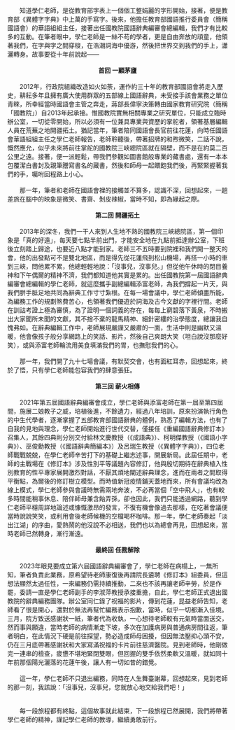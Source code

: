 <!--誌一場字裡行間的嬉遊記--!>

　　知道學仁老師，是從教育部字表上一個個工整娟麗的字形開始，接著，便是教育部《異體字字典》中上萬的手寫字。後來，他擔任教育部國語推行委員會（簡稱國語會）的華語組組主任，接著出任國教院國語辭典編審會總編輯，我們才有比較多的互動。在筆者眼中，學仁老師是一絲不苟的學者，更是自由奔放的頑童，他領著我們，在字與字之間穿梭，在浩潮詞海中優游，然後把世界交到我們的手上，瀟灑轉身。故事要從十年前說起——<br><br>

<center><b>首回  一顧茅廬</b></center><br>

　　2012年，行政院組織改造如火如荼，運作約三十年的教育部國語會將走入歷史，耕耘多年且擁有廣大使用群眾的五部線上國語辭典，未受接手該會業務之單位青睞，所幸經當時國語會主管之奔走，蔣部長偉寧決策轉由國家教育研究院（簡稱「國教院」）自2013年起承接。惟國教院實無相關專業之研究單位，只能成立臨時辦公室，一切從零開始，所以必須有一位兼具專業與資歷的掌舵者，領著基層編輯人員在荒蕪之地開疆拓土。猶記當年，筆者陪同國語會長官前往花蓮，向時任國語會華語組組主任之學仁老師報告，老師聆聽後，帶著招牌的和煦微笑，二話不說，慨然應允，似乎未來將前往掌舵的國教院三峽總院區就在隔壁，而不是在約莫二百公里之遠。接著，便一派輕鬆，帶我們參觀如圖書館般專業的藏書處，還有一本本包覆潔白書封及親筆謄寫書名的藏書，然後和師母一起餵飽我們後，再緊緊握著我們的手，囑咐回程路上小心。<br><br>
  
　　那一年，筆者和老師在國語會裡的接觸並不算多，認識不深，回想起來，一趟差旅在腦中的映象是微笑、書齋、剝皮辣椒，當時不知，即為緣起之際。<br><br>

<center><b>第二回  開疆拓土</b></center><br>

　　2013年的深冬，我們一干人來到人生地不熟的國教院三峽總院區，第一個印象是「真的好遠」，每天要七點半前出門，才能安全地在九點前抵達辦公室，下班後立刻踏上歸途，也要近八點才能到家。老師三不五時要到院裡和我們開一整天的會，他的出發點可不是雙北地區，而是得先從花蓮飛到松山機場，再搭一小時的車到三峽，問他累不累，他總輕輕地說：「沒事兒，沒事兒。」但從他午休時的閉目養神和下午偶爾的精神不濟，我們都知道他其實是累的。出任國教院第一屆國語辭典編審會總編輯的學仁老師，就這麼攜手副總編輯添富老師，為我們撐起一片天，與我們胼手胝足地共同為辭典工作寸寸紮根。在每一場會議中，學仁老師傾盡所能，為編務工作的規劃煞費苦心，也領著我們優遊於詞海及古今文獻的字裡行間。老師在訓詁考證上極為審慎，為了證明一個詞義的存在，每每上窮碧落下黃泉，不時搬出大家聞所未聞的文獻，其不捨不棄的龍馬精神、細針密縷的治學態度，總讓我自愧弗如。在辭典編輯工作中，老師展現嚴謹又嚴肅的一面，生活中則是幽默又溫暖，他會像孩子般分享網路上的笑話、影片，然後自己爽朗大笑（坦白說沒那麼好笑），或與添富老師輪流用美食填滿我們的胃，也撫慰我們的心。<br><br>
  
　　那一年，我們開了九十七場會議，有默契交會，也有面紅耳赤，回想起來，終於了悟，只有學仁老師能包容我們的肆意張狂。<br><br>

<center><b>第三回 薪火相傳</b></center><br>

　　2021年第五屆國語辭典編審會成立，學仁老師與添富老師在第一屆至第四屆間，施展二娘教子之威，培植後進，不餘遺力，經過八年培訓，原來扮演執行角色的中生代學者，逐漸掌握了五部教育部國語辭典的體例，熟悉了編輯方法，也有了自我的見地與理念，學仁老師開始進行世代交替，僅接任《重編國語辭典修訂本》召集人，其餘四典則分別交付給林文慶教授（《成語典》）、柯明傑教授（《國語小字典》）、巫俊勳教授（《國語辭典簡編本》）及呂瑞生教授（《異體字字典》），四位老師戰戰兢兢，在學仁老師辛苦打下的基礎上繼志述事，開展新局。此屆任期中，老師的主戰場在《修訂本》涉及性別平等議題內容修訂，他與殷切期待在辭典植入性別教育的性平專家展開激烈對話，不厭其煩地闡述辭典理念，進而在兩者之間取得平衡點，為爾後的修訂樹立模型。而時值新冠疫情鋪天蓋地而來，所有會議均改為線上模式，學仁老師參與會議時無需兩地奔波，不必再當個「空中飛人」，也有較多時間能稍事休息、陪伴師母兼含飴弄孫，卻也因此，我們只能透過網路，聽到學仁老師平穩周詳地論述或慷慨激昂的發言，不復有機會像過去那樣，在吃著會議便當時說說笑笑，或利用會後老師候機的空檔喝杯咖啡。那一年，學仁老師奏起「淡出江湖」的序曲，愛熱鬧的他沒說不必相送，我們也以為總會再見，回想起來，當時老師已然轉身，漸行漸遠。<br><br>

<center><b>最終回 任務解除</b></center><br>

　　2023年眼見要成立第六屆國語辭典編審會了，學仁老師在病榻上，一無所知，筆者負責此業務，原希望待老師康復後再請院長遴聘《修訂本》組委員，但這想法顯然太過任性，一來編務仍需持續推動，二來也不該再讓老師辛勞，於是作罷，委請一直是學仁老師副手的李淑萍教授承接重擔，自此，學仁老師正式退出國教院的辭典編務團隊。辦公室同仁錄了祝福的影片，傳到花蓮，昆益老師告知，老師看了很是開心，還對於無法再幫忙編務表示抱歉，當時，似乎一切都漸入佳境。三月，院方致送感謝狀一紙，筆者代為收執，一心想待老師較有元氣時當面送交，然而事與願違，當時老師的病情漸走下坡，多次在加護病房與普通病房間往返，筆者明白，在此情況下硬是前往探望，勢必造成師母困擾，但因無法壓抑心頭不安，仍在三月底帶著感謝狀和大家寫滿祝福的卡片前往慈濟醫院。見到老師時，他剛做完一連串的檢查，疲憊不堪地緊閉雙眼，但回握的雙手依然柔軟又溫暖，就如同十年前那個陽光灑落的花蓮午後，讓人有一切如昔的錯覺。<br><br>
  
　　這一年，學仁老師不只退出編務，同時在人生舞臺謝幕，回想起來，見到老師的那一刻，我該說：「沒事兒，沒事兒，您就放心地交給我們吧！」<br><br><br>

　　每一段旅程都有終點，這個故事就此結束，下一段旅程已然展開，我們將帶著學仁老師的精神，謹記學仁老師的教導，繼續勇敢前行。
